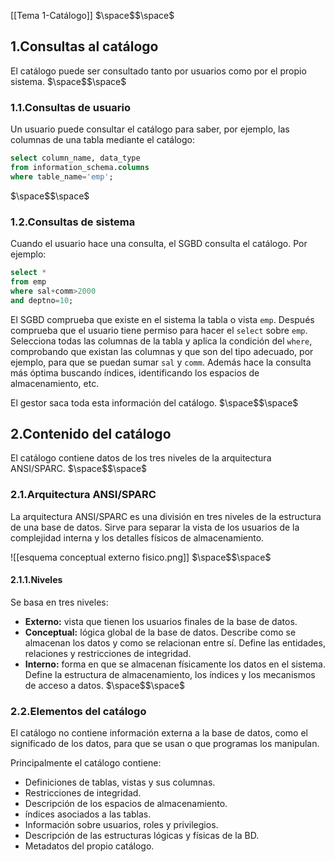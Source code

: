 [[Tema 1-Catálogo]]
$\space$$\space$
## 1.Consultas al catálogo
El catálogo puede ser consultado tanto por usuarios como por el propio sistema.
$\space$$\space$
### 1.1.Consultas de usuario
Un usuario puede consultar el catálogo para saber, por ejemplo, las columnas de una tabla mediante el catálogo:

```sql
select column_name, data_type
from information_schema.columns
where table_name='emp';
```
$\space$$\space$
### 1.2.Consultas de sistema
Cuando el usuario hace una consulta, el SGBD consulta el catálogo. Por ejemplo:

```sql
select *
from emp
where sal+comm>2000
and deptno=10;
```

El SGBD comprueba que existe en el sistema la tabla o vista `emp`. Después comprueba que el usuario tiene permiso para hacer el `select` sobre `emp`. Selecciona todas las columnas de la tabla y aplica la condición del `where`, comprobando que existan las columnas y que son del tipo adecuado, por ejemplo, para que se puedan sumar `sal` y `comm`. Además hace la consulta más óptima buscando índices, identificando los espacios de almacenamiento, etc. 

El gestor saca toda esta información del catálogo.
$\space$$\space$
## 2.Contenido del catálogo
El catálogo contiene datos de los tres niveles de la arquitectura ANSI/SPARC.
$\space$$\space$
### 2.1.Arquitectura ANSI/SPARC
La arquitectura ANSI/SPARC es una división en tres niveles de la estructura de una base de datos. Sirve para separar la vista de los usuarios de la complejidad interna y los detalles físicos de almacenamiento.

![[esquema conceptual externo fisico.png]]
$\space$$\space$
#### 2.1.1.Niveles
Se basa en tres niveles:
+ **Externo:** vista que tienen los usuarios finales de la base de datos.
+ **Conceptual:** lógica global de la base de datos. Describe como se almacenan los datos y como se relacionan entre sí. Define las entidades, relaciones y restricciones de integridad.
+ **Interno:** forma en que se almacenan físicamente los datos en el sistema. Define la estructura de almacenamiento, los índices y los mecanismos de acceso a datos.
$\space$$\space$
### 2.2.Elementos del catálogo
El catálogo no contiene información externa a la base de datos, como el significado de los datos, para que se usan o que programas los manipulan.

Principalmente el catálogo contiene:
+ Definiciones de tablas, vistas y sus columnas.
+ Restricciones de integridad.
+ Descripción de los espacios de almacenamiento.
+ índices asociados a las tablas.
+ Información sobre usuarios, roles y privilegios.
+ Descripción de las estructuras lógicas y físicas de la BD.
+ Metadatos del propio catálogo.

